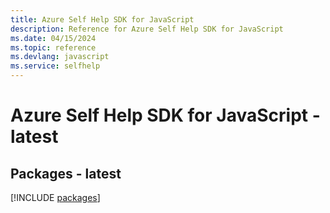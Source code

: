 ```yaml
---
title: Azure Self Help SDK for JavaScript
description: Reference for Azure Self Help SDK for JavaScript
ms.date: 04/15/2024
ms.topic: reference
ms.devlang: javascript
ms.service: selfhelp
---
```

# Azure Self Help SDK for JavaScript - latest
## Packages - latest
[!INCLUDE [packages](self-help-index.md)]